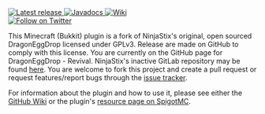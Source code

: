 <a href="https://github.com/2008Choco/DragonEggDrop/releases/latest" alt="Latest release">
    <img src="https://img.shields.io/github/v/release/2008Choco/DragonEggDrop?include_prereleases" alt="Latest release">
</a>
<a href="http://choco.wtf/javadocs/dragoneggdrop-revival" alt="Javadocs">
    <img src="https://img.shields.io/badge/Javadocs-Regularly_updated-brightgreen" alt="Javadocs"/>
</a>
<a href="https://github.com/2008Choco/DragonEggDrop/wiki/" alt="Wiki">
    <img src="https://img.shields.io/static/v1?label=Plugin%20Wiki&message=Hosted%20by%20GitHub&color=3B3B3B&logo=github" alt="Wiki"/>
</a>
<br>
<a href="https://twitter.com/intent/follow?screen_name=2008Choco_" alt="Follow on Twitter">
    <img src="https://img.shields.io/twitter/follow/2008Choco_?style=social&logo=twitter" alt="Follow on Twitter">
</a>


This Minecraft (Bukkit) plugin is a fork of NinjaStix's original, open sourced DragonEggDrop licensed under GPLv3. Release are made on GitHub to comply with this license. You are currently on the GitHub page for DragonEggDrop - Revival. NinjaStix's inactive GitLab repository may be found [here](https://gitlab.com/xPixelRagex/DragonEggDrop/). You are welcome to fork this project and create a pull request or request features/report bugs through the [issue tracker](https://github.com/2008Choco/DragonEggDrop/issues).

For information about the plugin and how to use it, please see either the [GitHub Wiki](https://github.com/2008Choco/DragonEggDrop/wiki/) or the plugin's [resource page on SpigotMC](https://www.spigotmc.org/resources/35570/).